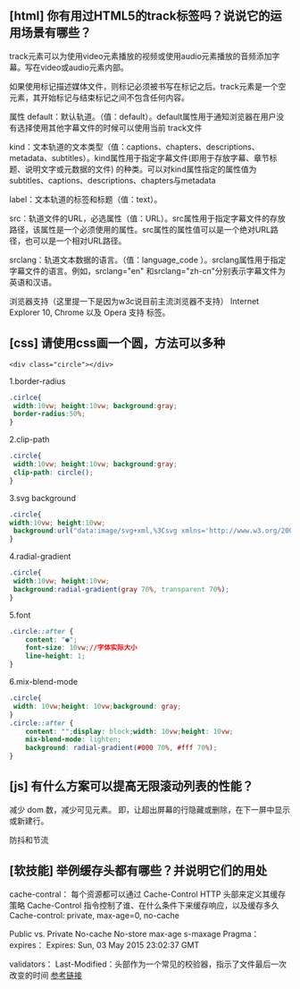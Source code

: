 ## [html] 你有用过HTML5的track标签吗？说说它的运用场景有哪些？

track元素可以为使用video元素播放的视频或使用audio元素播放的音频添加字幕。写在video或audio元素内部。

如果使用标记描述媒体文件，则标记必须被书写在标记之后。track元素是一个空元素，其开始标记与结束标记之间不包含任何内容。

属性
default：默认轨道。（值：default）。default属性用于通知浏览器在用户没有选择使用其他字幕文件的时候可以使用当前 track文件

kind：文本轨道的文本类型（值：captions、chapters、descriptions、metadata、subtitles）。kind属性用于指定字幕文件(即用于存放字幕、章节标题、说明文字或元数据的文件) 的种类。可以对kind属性指定的属性值为subtitles、captions、descriptions、chapters与metadata

label：文本轨道的标签和标题（值：text）。

src：轨道文件的URL，必选属性（值：URL）。src属性用于指定字幕文件的存放路径，该属性是一个必须使用的属性。src属性的属性值可以是一个绝对URL路径，也可以是一个相对URL路径。

srclang：轨道文本数据的语言。（值：language_code ）。srclang属性用于指定字幕文件的语言。例如，srclang="en" 和srclang="zh-cn"分别表示字幕文件为英语和汉语。

浏览器支持（这里提一下是因为w3c说目前主流浏览器不支持）
Internet Explorer 10, Chrome 以及 Opera 支持 标签。

## [css] 请使用css画一个圆，方法可以多种

`<div class="circle"></div>`

1.border-radius
```css
.cirlce{
 width:10vw; height:10vw; background:gray;
 border-radius:50%;
}
```
2.clip-path
```css
.circle{
 width:10vw; height:10vw; background:gray;
 clip-path: circle();
}
```
3.svg background
```css
.circle{
width:10vw; height:10vw; 
 background:url("data:image/svg+xml,%3Csvg xmlns='http://www.w3.org/2000/svg'%3E%3Ccircle cx='50%25' cy='50%25' r='50%25' fill='gray'/%3E%3C/svg%3E");
}
```
4.radial-gradient
```css
.circle{
 width:10vw; height:10vw; 
 background:radial-gradient(gray 70%, transparent 70%);
}
```
5.font
```css
.circle::after {
    content: "●";
    font-size: 10vw;//字体实际大小
    line-height: 1;
}
```
6.mix-blend-mode
```css
.circle{
 width: 10vw;height: 10vw;background: gray;
}
.circle::after {
    content: "";display: block;width: 10vw;height: 10vw;
    mix-blend-mode: lighten;
    background: radial-gradient(#000 70%, #fff 70%);
}
```

## [js] 有什么方案可以提高无限滚动列表的性能？

减少 dom 数，减少可见元素。
即，让超出屏幕的行隐藏或删除，在下一屏中显示或新建行。

防抖和节流


## [软技能] 举例缓存头都有哪些？并说明它们的用处

cache-contral：
每个资源都可以通过 Cache-Control HTTP 头部来定义其缓存策略
Cache-Control 指令控制了谁、在什么条件下来缓存响应，以及缓存多久
Cache-control: private, max-age=0, no-cache

Public vs. Private
No-cache
No-store
max-age
s-maxage
Pragma：
expires：
Expires: Sun, 03 May 2015 23:02:37 GMT

validators：
Last-Modified：头部作为一个常见的校验器，指示了文件最后一次改变的时间
[参考链接](https://juejin.im/post/5a72b7fc6fb9a01cbc6eb9d9#heading-1)

